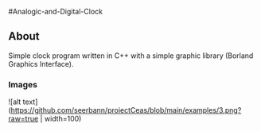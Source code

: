 #Analogic-and-Digital-Clock

## About  
 Simple clock program written in C++ with a simple graphic library (Borland Graphics Interface).


### Images

![alt text](https://github.com/seerbann/proiectCeas/blob/main/examples/3.png?raw=true | width=100)


